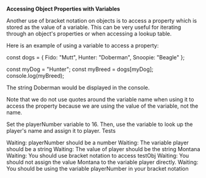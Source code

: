**Accessing Object Properties with Variables**

Another use of bracket notation on objects is to access a property which is stored as the value of a variable. This can be very useful for iterating through an object's properties or when accessing a lookup table.

Here is an example of using a variable to access a property:

const dogs = {
Fido: "Mutt",
Hunter: "Doberman",
Snoopie: "Beagle"
};

const myDog = "Hunter";
const myBreed = dogs[myDog];
console.log(myBreed);

The string Doberman would be displayed in the console.

Note that we do not use quotes around the variable name when using it to access the property because we are using the value of the variable, not the name.

Set the playerNumber variable to 16. Then, use the variable to look up the player's name and assign it to player.
Tests

Waiting: playerNumber should be a number
Waiting: The variable player should be a string
Waiting: The value of player should be the string Montana
Waiting: You should use bracket notation to access testObj
Waiting: You should not assign the value Montana to the variable player directly.
Waiting: You should be using the variable playerNumber in your bracket notation
